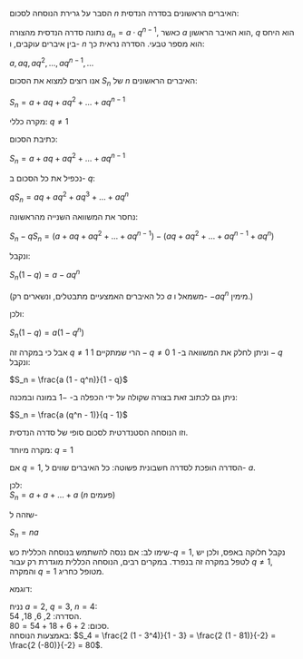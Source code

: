 הסבר על גרירת הנוסחה לסכום $n$ האיברים הראשונים בסדרה הנדסית:

נתונה סדרה הנדסית מהצורה $a_n = a \cdot q^{n-1}$, כאשר $a$ הוא האיבר הראשון, $q$ הוא היחס בין איברים עוקבים, ו- $n$ הוא מספר טבעי. הסדרה נראית כך:

$a, a q, a q^2, \dots, a q^{n-1}, \ldots$

אנו רוצים למצוא את הסכום $S_n$ של $n$ האיברים הראשונים:  

$S_n = a + a q + a q^2 + \dots + a q^{n-1}$  

מקרה כללי: $q \neq 1$  

כתיבת הסכום:

$S_n = a + a q + a q^2 + \dots + a q^{n-1}$

נכפיל את כל הסכום ב- $q$:  

$q S_n = a q + a q^2 + a q^3 + \dots + a q^n$  

נחסר את המשוואה השנייה מהראשונה:  

$S_n - q S_n = (a + a q + a q^2 + \dots + a q^{n-1}) - (a q + a q^2 + \dots + a q^{n-1} + a q^n)$  

ונקבל:

$S_n (1 - q) = a - a q^n$  

(כל האיברים האמצעיים מתבטלים, ונשארים רק $a$ משמאל ו- $-a q^n$ מימין.)  

ולכן:

$S_n (1 - q) = a (1 - q^n)$  

אבל כי במקרה זה $q \neq 1$ הרי שמתקיים $1-q\neq 0$ וניתן לחלק את המשוואה ב- $1-q$ ונקבל:

$S_n = \frac{a (1 - q^n)}{1 - q}$  

ניתן גם לכתוב זאת בצורה שקולה על ידי הכפלה ב- $-1$ במונה ובמכנה:

$S_n = \frac{a (q^n - 1)}{q - 1}$

וזו הנוסחה הסטנדרטית לסכום סופי של סדרה הנדסית.  

מקרה מיוחד: $q = 1$  

אם $q = 1$, הסדרה הופכת לסדרה חשבונית פשוטה: כל האיברים שווים ל- $a$.  

לכן:  
$S_n = a + a + \dots + a$ ($n$ פעמים)  

שזהה ל-

$S_n = n a$  

שימו לב: אם ננסה להשתמש בנוסחה הכללית כש-$q = 1$, נקבל חלוקה באפס, ולכן יש לטפל במקרה זה בנפרד. במקרים רבים, הנוסחה הכללית מוגדרת רק עבור $q \neq 1$, והמקרה $q = 1$ מטופל כחריג.  

דוגמא:

נניח $a = 2$, $q = 3$, $n = 4$:  
הסדרה: 2, 6, 18, 54.  
סכום: $2 + 6 + 18 + 54 = 80$.  
באמצעות הנוסחה: $S_4 = \frac{2 (1 - 3^4)}{1 - 3} = \frac{2 (1 - 81)}{-2} = \frac{2 (-80)}{-2} = 80$.
